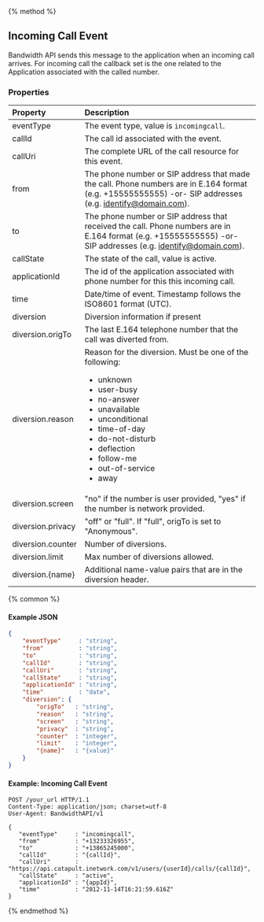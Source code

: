 {% method %}
## Incoming Call Event
Bandwidth API sends this message to the application when an incoming call arrives. For incoming call the callback set is the one related to the Application associated with the called number.

### Properties

| Property      | Description                                                                                                                                                  |
|:--------------|:-------------------------------------------------------------------------------------------------------------------------------------------------------------|
| eventType     | The event type, value is `incomingcall`.                                                                                                                       |
| callId        | The call id associated with the event.                                                                                                                       |
| callUri       | The complete URL of the call resource for this event.                                                                                                        |
| from          | The phone number or SIP address that made the call. Phone numbers are in E.164 format (e.g. +15555555555) -or- SIP addresses (e.g. identify@domain.com).     |
| to            | The phone number or SIP address that received the call. Phone numbers are in E.164 format (e.g. +15555555555) -or- SIP addresses (e.g. identify@domain.com). |
| callState     | The state of the call, value is active.                                                                                                                      |
| applicationId | The id of the application associated with phone number for this this incoming call.                                                                          |
| time          | Date/time of event. Timestamp follows the ISO8601 format (UTC).                                                                                              |
| diversion | Diversion information if present |
| diversion.origTo | The last E.164 telephone number that the call was diverted from. |
| diversion.reason | Reason for the diversion. Must be one of the following:<br><ul><li>unknown</li><li>user-busy</li><li>no-answer</li><li>unavailable</li><li>unconditional</li><li>time-of-day</li><li>do-not-disturb</li><li>deflection</li><li>follow-me</li><li>out-of-service</li><li>away</li></ul>|
| diversion.screen | "no" if the number is user provided, "yes" if the number is network provided. |
| diversion.privacy | "off" or "full". If "full", origTo is set to "Anonymous". |
| diversion.counter| Number of diversions. |
| diversion.limit | Max number of diversions allowed. |
| diversion.{name}| Additional name-value pairs that are in the diversion header. |

{% common %}

#### Example JSON


```json
{
    "eventType"     : "string",
    "from"          : "string",
    "to"            : "string",
    "callId"        : "string",
    "callUri"       : "string",
    "callState"     : "string",
    "applicationId" : "string",
    "time"          : "date",
    "diversion": {
        "origTo"   : "string",
        "reason"   : "string",
        "screen"   : "string",
        "privacy"  : "string",
        "counter"  : "integer",
        "limit"    : "integer",
        "{name}"   : "{value}"
    }
}
```

#### Example: Incoming Call Event

```http
POST /your_url HTTP/1.1
Content-Type: application/json; charset=utf-8
User-Agent: BandwidthAPI/v1

{
   "eventType"     : "incomingcall",
   "from"          : "+13233326955",
   "to"            : "+13865245000",
   "callId"        : "{callId}",
   "callUri"       : "https://api.catapult.inetwork.com/v1/users/{userId}/calls/{callId}",
   "callState"     : "active",
   "applicationId" : "{appId}",
   "time"          : "2012-11-14T16:21:59.616Z"
}
```
{% endmethod %}

